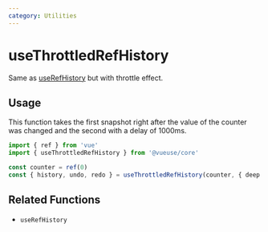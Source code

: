 ```yaml
---
category: Utilities
---
```


# useThrottledRefHistory

Same as [useRefHistory](https://vueuse.org/core/useRefHistory/) but with throttle effect.

## Usage
This function takes the first snapshot right after the value of the counter was changed and the second with a delay of 1000ms.

```ts
import { ref } from 'vue' 
import { useThrottledRefHistory } from '@vueuse/core'

const counter = ref(0)
const { history, undo, redo } = useThrottledRefHistory(counter, { deep: true, }, 1000)
```
## Related Functions

- `useRefHistory`